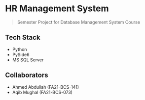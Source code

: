 # HR Management System

> Semester Project for Database Management System Course

## Tech Stack

- Python
- PySide6
- MS SQL Server

## Collaborators

- Ahmed Abdullah (FA21-BCS-141)
- Aqib Mughal (FA21-BCS-073)
